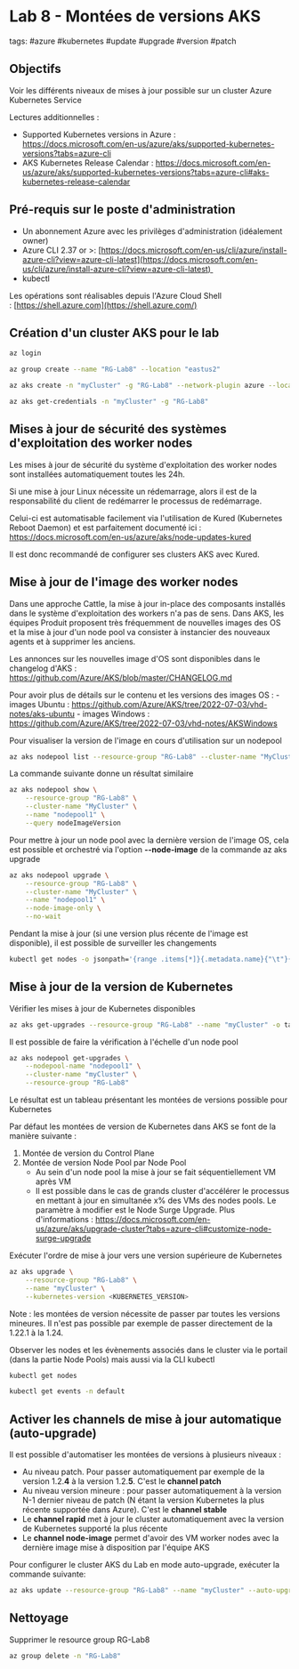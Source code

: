 # Lab 8 - Montées de versions AKS
tags: #azure #kubernetes #update #upgrade #version #patch

## Objectifs
Voir les différents niveaux de mises à jour possible sur un cluster Azure Kubernetes Service

Lectures additionnelles :

- Supported Kubernetes versions in Azure : https://docs.microsoft.com/en-us/azure/aks/supported-kubernetes-versions?tabs=azure-cli
- AKS Kubernetes Release Calendar : https://docs.microsoft.com/en-us/azure/aks/supported-kubernetes-versions?tabs=azure-cli#aks-kubernetes-release-calendar

## Pré-requis sur le poste d'administration

-   Un abonnement Azure avec les privilèges d'administration (idéalement owner)
-   Azure CLI 2.37 or >: [https://docs.microsoft.com/en-us/cli/azure/install-azure-cli?view=azure-cli-latest](https://docs.microsoft.com/en-us/cli/azure/install-azure-cli?view=azure-cli-latest) 
-   kubectl

Les opérations sont réalisables depuis l'Azure Cloud Shell : [https://shell.azure.com](https://shell.azure.com/)

## Création d'un cluster AKS pour le lab

```bash
az login

az group create --name "RG-Lab8" --location "eastus2"

az aks create -n "myCluster" -g "RG-Lab8" --network-plugin azure --location "eastus2 --generate-ssh-keys -o jsonc"

az aks get-credentials -n "myCluster" -g "RG-Lab8"
```

## Mises à jour de sécurité des systèmes d'exploitation des worker nodes
Les mises à jour de sécurité du système d'exploitation des worker nodes sont installées automatiquement toutes les 24h. 

Si une mise à jour Linux nécessite un rédemarrage, alors il est de la responsabilité du client de redémarrer le processus de redémarrage.

Celui-ci est automatisable facilement via l'utilisation de Kured (Kubernetes Reboot Daemon) et est parfaitement documenté ici : https://docs.microsoft.com/en-us/azure/aks/node-updates-kured

Il est donc recommandé de configurer ses clusters AKS avec Kured.

## Mise à jour de l'image des worker nodes
Dans une approche Cattle, la mise à jour in-place des composants installés dans le système d'exploitation des workers n'a pas de sens. Dans AKS, les équipes Produit proposent très fréquemment de nouvelles images des OS et la mise à jour d'un node pool va consister à instancier des nouveaux agents et à supprimer les anciens.

Les annonces sur les nouvelles image d'OS sont disponibles dans le changelog d'AKS : https://github.com/Azure/AKS/blob/master/CHANGELOG.md

Pour avoir plus de détails sur le contenu et les versions des images OS :
	- images Ubuntu : https://github.com/Azure/AKS/tree/2022-07-03/vhd-notes/aks-ubuntu
	- images Windows : https://github.com/Azure/AKS/tree/2022-07-03/vhd-notes/AKSWindows

Pour visualiser la version de l'image en cours d'utilisation sur un nodepool 
```bash
az aks nodepool list --resource-group "RG-Lab8" --cluster-name "MyCluster" -o yaml | grep nodeImageVersion
```

La commande suivante donne un résultat similaire
```bash
az aks nodepool show \
    --resource-group "RG-Lab8" \
    --cluster-name "MyCluster" \
    --name "nodepool1" \
    --query nodeImageVersion
```

Pour mettre à jour un node pool avec la dernière version de l'image OS, cela est possible et orchestré via l'option __--node-image__ de la commande az aks upgrade 

```bash
az aks nodepool upgrade \
    --resource-group "RG-Lab8" \
    --cluster-name "MyCluster" \
    --name "nodepool1" \
    --node-image-only \
    --no-wait
```

Pendant la mise à jour (si une version plus récente de l'image est disponible), il est possible de surveiller les changements

```bash 
kubectl get nodes -o jsonpath='{range .items[*]}{.metadata.name}{"\t"}{.metadata.labels.kubernetes\.azure\.com\/node-image-version}{"\n"}{end}'
```

## Mise à jour de la version de Kubernetes

Vérifier les mises à jour de Kubernetes disponibles
```bash
az aks get-upgrades --resource-group "RG-Lab8" --name "myCluster" -o table
```

Il est possible de faire la vérification à l'échelle d'un node pool

```bash
az aks nodepool get-upgrades \
    --nodepool-name "nodepool1" \
    --cluster-name "myCluster" \
    --resource-group "RG-Lab8"
```

Le résultat est un tableau présentant les montées de versions possible pour Kubernetes

Par défaut les montées de version de Kubernetes dans AKS se font de la manière suivante :
1. Montée de version du Control Plane
2. Montée de version Node Pool par Node Pool
	- Au sein d'un node pool la mise à jour se fait séquentiellement VM après VM
	- Il est possible dans le cas de grands cluster d'accélérer le processus en mettant à jour en simultanée x% des VMs des nodes pools. Le paramètre à modifier est le Node Surge Upgrade. Plus d'informations : https://docs.microsoft.com/en-us/azure/aks/upgrade-cluster?tabs=azure-cli#customize-node-surge-upgrade

Exécuter l'ordre de mise à jour vers une version supérieure de Kubernetes

```bash
az aks upgrade \
    --resource-group "RG-Lab8" \
    --name "myCluster" \
    --kubernetes-version <KUBERNETES_VERSION>
```

Note : les montées de version nécessite de passer par toutes les versions mineures. Il n'est pas possible par exemple de passer directement de la 1.22.1 à la 1.24.

Observer les nodes et les évènements associés dans le cluster via le portail (dans la partie Node Pools) mais aussi via la CLI kubectl

```bash
kubectl get nodes

kubectl get events -n default
```

## Activer les channels de mise à jour automatique (auto-upgrade)

Il est possible d'automatiser les montées de versions à plusieurs niveaux : 
- Au niveau patch. Pour passer automatiquement par exemple de la version 1.2.__4__ à la version 1.2.**5**. C'est le __channel patch__
- Au niveau version mineure : pour passer automatiquement à la version N-1 dernier niveau de patch (N étant la version Kubernetes la plus récente supportée dans Azure). C'est le __channel stable__
- Le __channel rapid__ met à jour le cluster automatiquement avec la version de Kubernetes supporté la plus récente
- Le __channel node-image__ permet d'avoir des VM worker nodes avec la dernière image mise à disposition par l'équipe AKS

Pour configurer le cluster AKS du Lab en mode auto-upgrade, exécuter la commande suivante:

```bash
az aks update --resource-group "RG-Lab8" --name "myCluster" --auto-upgrade-channel rapid -o jsonc
```


## Nettoyage 
Supprimer le resource group RG-Lab8

```bash
az group delete -n "RG-Lab8"
```

